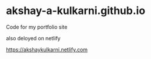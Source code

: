 # akshay-a-kulkarni.github.io
Code for my portfolio site

also deloyed on netlify

https://akshaykulkarni.netlify.com
